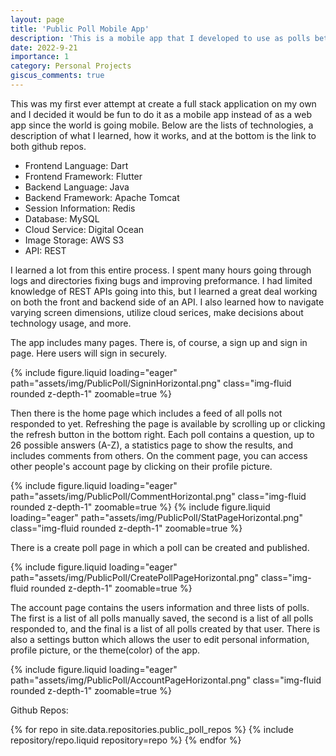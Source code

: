 ```yaml
---
layout: page 
title: 'Public Poll Mobile App'
description: 'This is a mobile app that I developed to use as polls between my friends'
date: 2022-9-21
importance: 1
category: Personal Projects
giscus_comments: true
---
```

This was my first ever attempt at create a full stack application on my own and I decided it would be fun to do it as a mobile app instead of as a web app since the world is going mobile.
Below are the lists of technologies, a description of what I learned, how it works, and at the bottom is the link to both github repos.

- Frontend Language: Dart
- Frontend Framework: Flutter
- Backend Language: Java
- Backend Framework: Apache Tomcat
- Session Information: Redis
- Database: MySQL 
- Cloud Service: Digital Ocean
- Image Storage: AWS S3
- API: REST

I learned a lot from this entire process. 
I spent many hours going through logs and directories fixing bugs and improving preformance.
I had limited knowledge of REST APIs going into this, but I learned a great deal working on both the front and backend side of an API.
I also learned how to navigate varying screen dimensions, utilize cloud serices, make decisions about technology usage, and more.

The app includes many pages. There is, of course, a sign up and sign in page. 
Here users will sign in securely. 

{% include figure.liquid loading="eager" path="assets/img/PublicPoll/SigninHorizontal.png" class="img-fluid rounded z-depth-1" zoomable=true %}

Then there is the home page which includes a feed of all polls not responded to yet.
Refreshing the page is available by scrolling up or clicking the refresh button in the bottom right.
Each poll contains a question, up to 26 possible answers (A-Z), a statistics page to show the results, and includes comments from others.
On the comment page, you can access other people's account page by clicking on their profile picture.

{% include figure.liquid loading="eager" path="assets/img/PublicPoll/CommentHorizontal.png" class="img-fluid rounded z-depth-1" zoomable=true %}
{% include figure.liquid loading="eager" path="assets/img/PublicPoll/StatPageHorizontal.png" class="img-fluid rounded z-depth-1" zoomable=true %}

There is a create poll page in which a poll can be created and published.

{% include figure.liquid loading="eager" path="assets/img/PublicPoll/CreatePollPageHorizontal.png" class="img-fluid rounded z-depth-1" zoomable=true %}

The account page contains the users information and three lists of polls. 
The first is a list of all polls manually saved,  the second is a list of all polls responded to, and the final is a list of all polls created by that user.
There is also a settings button which allows the user to edit personal information, profile picture, or the theme(color) of the app.

{% include figure.liquid loading="eager" path="assets/img/PublicPoll/AccountPageHorizontal.png" class="img-fluid rounded z-depth-1" zoomable=true %}

Github Repos:

<div class="repositories d-flex flex-wrap flex-md-row flex-column justify-content-between align-items-center">
  {% for repo in site.data.repositories.public_poll_repos %}
    {% include repository/repo.liquid repository=repo %}
  {% endfor %}
</div>

